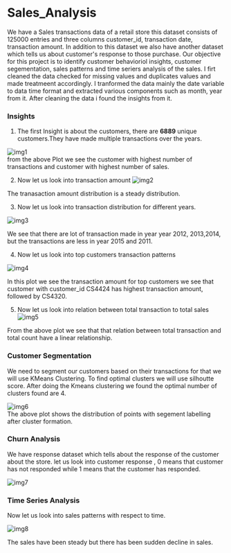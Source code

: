 # Sales_Analysis

We have a Sales transactions data of a retail store this dataset consists of 125000 entries and three columns customer_id, transaction date, transaction amount.
In addition to this dataset we also have another dataset which tells us about customer's response to those purchase. Our objective for this project is to identify customer behavioriol insights, customer segementation, sales patterns and time seriers analysis of the sales. I firt cleaned the data checked for missing values and duplicates values and made treatmeent accordingly. I tranformed the data mainly the date variable to data time format and extracted various components such as month, year from it. After cleaning the data i found the insights from it.  

### Insights  
1) The first Insight is about the customers, there are **6889** unique customers.They have made multiple transactions over the years.


![img1](https://github.com/KeertanPatro/Sales_Analysis/assets/122021282/cd73e194-602f-432c-b986-4bd335f4f45c)    
from the above Plot we see the customer with highest number of transactions and customer with highest number of sales.  

2) Now let us look into transaction amount
![img2](https://github.com/KeertanPatro/Sales_Analysis/assets/122021282/2082fbb7-7547-40ea-b6e2-2f8e19b71793)

The tranasaction amount distribution is a steady distribution.  

3) Now let us look into transaction distribution for different years.

![img3](https://github.com/KeertanPatro/Sales_Analysis/assets/122021282/b30d4276-98cd-4e4a-8336-93fc3cffcae6)   

We see that there are lot of transaction made in year year 2012, 2013,2014, but the transactions are less in year 2015 and 2011.  

4) Now let us look into top customers transaction patterns


![img4](https://github.com/KeertanPatro/Sales_Analysis/assets/122021282/cf60f0ce-07cd-4f09-9507-c673748d4d3b)  

In this plot we see the transaction amount for top customers we see that customer with customer_id CS4424	has highest transaction amount, followed by CS4320.  

5) Now let us look into relation between total transaction to total sales
![img5](https://github.com/KeertanPatro/Sales_Analysis/assets/122021282/1a9cd8ac-e20e-4efc-9606-e5354b2024f4)

From the above plot we see that that relation between total transaction and total count have a linear relationship.  

### Customer Segmentation 

We need to segment our customers based on their transactions for that we will use KMeans Clustering. To find optimal clusters we will use silhoutte score.
After doing the Kmeans clustering we found the optimal number of clusters found are 4.  

![img6](https://github.com/KeertanPatro/Sales_Analysis/assets/122021282/361abaf0-97b6-4f22-adb3-f9b9b5110ba7)  
The above plot shows the distribution of points with segement labelling after cluster formation.  

### Churn Analysis  

We have response dataset which tells about the response of the customer about the store. let us look into customer response , 0 means that customer has not responded while 1 means that the customer has responded.  

![img7](https://github.com/KeertanPatro/Sales_Analysis/assets/122021282/50637cce-8d6c-4a7f-a29f-ae2a7aae1b35)    


### Time Series Analysis  
Now let us look into sales patterns with respect to time.  

![img8](https://github.com/KeertanPatro/Sales_Analysis/assets/122021282/a316a898-ece9-4847-828b-4d4069d81714)  

The sales have been steady but there has been sudden decline in sales.  


















